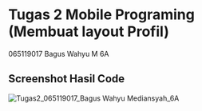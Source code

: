 # Tugas 2 Mobile Programing (Membuat layout Profil)

065119017 Bagus Wahyu M 6A

## Screenshot Hasil Code
![Tugas2_065119017_Bagus Wahyu Mediansyah_6A](https://user-images.githubusercontent.com/101030065/161040710-25e04964-edf6-426b-b7fe-aeca91188a65.png)
